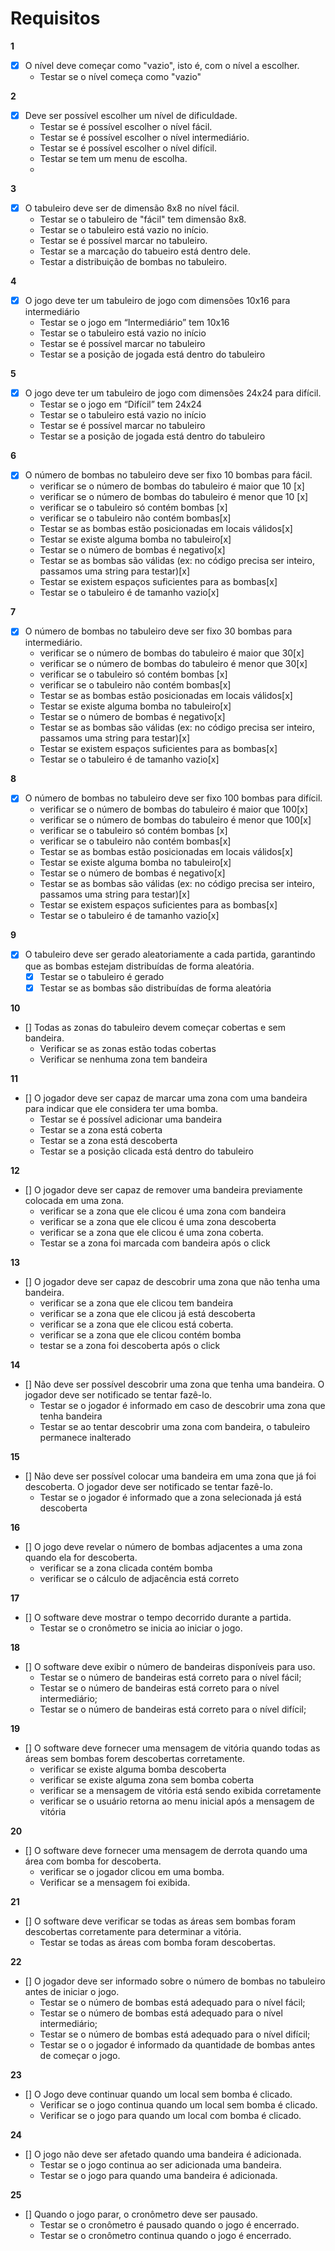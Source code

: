 # Requisitos 

**1**
- [x] O nível deve começar como "vazio", isto é, com o nível a escolher. 
  - Testar se o nível começa como "vazio" 

**2**
- [x] Deve ser possível escolher um nível de dificuldade. 
  - Testar se é possível escolher o nível fácil. 
  - Testar se é possível escolher o nível intermediário. 
  - Testar se é possível escolher o nível difícil. 
  - Testar se tem um menu de escolha.
  - 
**3**
- [x] O tabuleiro deve ser de dimensão 8x8 no nível fácil. 
  - Testar se o tabuleiro de "fácil" tem dimensão 8x8. 
  - Testar se o tabuleiro está vazio no início. 
  - Testar se é possível marcar no tabuleiro. 
  - Testar se a marcação do tabueiro está dentro dele. 
  - Testar a distribuição de bombas no tabuleiro.

**4**
- [x] O jogo deve ter um tabuleiro de jogo com dimensões 10x16 para intermediário  
  - Testar se o jogo em “Intermediário” tem 10x16
  - Testar se o tabuleiro está vazio no início
  - Testar se é possível marcar no tabuleiro
  - Testar se a posição de jogada está dentro do tabuleiro

**5** 
- [x] O jogo deve ter um tabuleiro de jogo com dimensões 24x24 para difícil.
  - Testar se o jogo em “Difícil” tem 24x24
  - Testar se o tabuleiro está vazio no início
  - Testar se é possível marcar no tabuleiro
  - Testar se a posição de jogada está dentro do tabuleiro 

**6**
- [x] O número de bombas no tabuleiro deve ser fixo 10 bombas para fácil.
  - verificar se o número de bombas do tabuleiro é maior que 10 [x]
  - verificar se o número de bombas do tabuleiro é menor que 10 [x]
  - verificar se o tabuleiro só contém bombas [x]
  - verificar se o tabuleiro não contém bombas[x]
  - Testar se as bombas estão posicionadas em locais válidos[x]
  - Testar se existe alguma bomba no tabuleiro[x]
  - Testar se o número de bombas é negativo[x]
  - Testar se as bombas são válidas (ex: no código precisa ser inteiro, passamos uma string para testar)[x]
  - Testar se existem espaços suficientes para as bombas[x]
  - Testar se o tabuleiro é de tamanho vazio[x]


**7**
- [x] O número de bombas no tabuleiro deve ser fixo 30 bombas para intermediário.
  - verificar se o número de bombas do tabuleiro é maior que 30[x]
  - verificar se o número de bombas do tabuleiro é menor que 30[x]
  - verificar se o tabuleiro só contém bombas [x]
  - verificar se o tabuleiro não contém bombas[x]
  - Testar se as bombas estão posicionadas em locais válidos[x]
  - Testar se existe alguma bomba no tabuleiro[x]
  - Testar se o número de bombas é negativo[x]
  - Testar se as bombas são válidas (ex: no código precisa ser inteiro, passamos uma string para testar)[x]
  - Testar se existem espaços suficientes para as bombas[x]
  - Testar se o tabuleiro é de tamanho vazio[x]

**8**
- [x] O número de bombas no tabuleiro deve ser fixo 100 bombas para difícil.
  - verificar se o número de bombas do tabuleiro é maior que 100[x]
  - verificar se o número de bombas do tabuleiro é menor que 100[x]
  - verificar se o tabuleiro só contém bombas [x]
  - verificar se o tabuleiro não contém bombas[x]
  - Testar se as bombas estão posicionadas em locais válidos[x]
  - Testar se existe alguma bomba no tabuleiro[x]
  - Testar se o número de bombas é negativo[x]
  - Testar se as bombas são válidas (ex: no código precisa ser inteiro, passamos uma string para testar)[x]
  - Testar se existem espaços suficientes para as bombas[x]
  - Testar se o tabuleiro é de tamanho vazio[x]

**9**
- [x] O tabuleiro deve ser gerado aleatoriamente a cada partida, garantindo que as bombas estejam distribuídas de forma aleatória. 
  - [x] Testar se o tabuleiro é gerado
  - [x] Testar se as bombas são distribuídas de forma aleatória 

**10**
- [] Todas as zonas do tabuleiro devem começar cobertas e sem bandeira. 
  - Verificar se as zonas estão todas cobertas
  - Verificar se nenhuma zona tem bandeira 

**11**
- [] O jogador deve ser capaz de marcar uma zona com uma bandeira para indicar que ele considera ter uma bomba.
  - Testar se é possível adicionar uma bandeira
  - Testar se a zona está coberta
  - Testar se a zona está descoberta
  - Testar se a posição clicada está dentro do tabuleiro


**12**
- [] O jogador deve ser capaz de remover uma bandeira previamente colocada em uma zona.
  - verificar se a zona que ele clicou é uma zona com bandeira
  - verificar se a zona que ele clicou é uma zona descoberta
  - verificar se a zona que ele clicou é uma zona coberta.
  - Testar se a zona foi marcada com bandeira após o click

**13**
- [] O jogador deve ser capaz de descobrir uma zona que não tenha uma bandeira.
  - verificar se a zona que ele clicou tem bandeira
  - verificar se a zona que ele clicou já está descoberta
  - verificar se a zona que ele clicou está coberta.
  - verificar se a zona que ele clicou contém bomba
  - testar se a zona foi descoberta após o click

**14**
- [] Não deve ser possível descobrir uma zona que tenha uma bandeira. O jogador deve ser notificado se tentar fazê-lo. 
  - Testar se o jogador é informado em caso de descobrir uma zona que tenha bandeira
  - Testar se ao tentar descobrir uma zona com bandeira, o tabuleiro permanece inalterado

**15**
- [] Não deve ser possível colocar uma bandeira em uma zona que já foi descoberta. O jogador deve ser notificado se tentar fazê-lo.
  - Testar se o jogador é informado que a zona selecionada já está descoberta

**16** 
- [] O jogo deve revelar o número de bombas adjacentes a uma zona quando ela for descoberta.
  - verificar se a zona clicada contém bomba
  - verificar se o cálculo de adjacência está correto

**17**
- [] O software deve mostrar o tempo decorrido durante a partida. 
  - Testar se o cronômetro se inicia ao iniciar o jogo.

**18**
- [] O software deve exibir o número de bandeiras disponíveis para uso.
  - Testar se o número de bandeiras está correto para o nível fácil;
  - Testar se o número de bandeiras está correto para o nível intermediário; 
  - Testar se o número de bandeiras está correto para o nível difícil; 

**19**
- [] O software deve fornecer uma mensagem de vitória quando todas as áreas sem bombas forem descobertas corretamente.
  - verificar se existe alguma bomba descoberta
  - verificar se existe alguma zona sem bomba coberta
  - verificar se a mensagem de vitória está sendo exibida corretamente
  - verificar se o usuário retorna ao menu inicial após a mensagem de vitória

**20**
- [] O software deve fornecer uma mensagem de derrota quando uma área com bomba for descoberta.
  - verificar se o jogador clicou em uma bomba.
  - Verificar se a mensagem foi exibida.

**21**
- [] O software deve verificar se todas as áreas sem bombas foram descobertas corretamente para determinar a vitória.
  - Testar se todas as áreas com bomba foram descobertas.

**22**
- [] O jogador deve ser informado sobre o número de bombas no tabuleiro antes de iniciar o jogo.
  - Testar se o número de bombas está adequado para o nível fácil;
  - Testar se o número de bombas está adequado para o nível intermediário;
  - Testar se o número de bombas está adequado para o nível difícil;
  - Testar se o o jogador é informado da quantidade de bombas antes de começar o jogo.

**23**
- [] O Jogo deve continuar quando um local sem bomba é clicado.
  - Verificar se o jogo continua quando um local sem bomba é clicado.
  - Verificar se o jogo para quando um local com bomba é clicado.

**24**
- [] O jogo não deve ser afetado quando uma bandeira é adicionada.
  - Testar se o jogo continua ao ser adicionada uma bandeira.
  - Testar se o jogo para quando uma bandeira é adicionada.

**25**
- [] Quando o jogo parar, o cronômetro deve ser pausado.
  - Testar se o cronômetro é pausado quando o jogo é encerrado. 
  - Testar se o cronômetro continua quando o jogo é encerrado.

